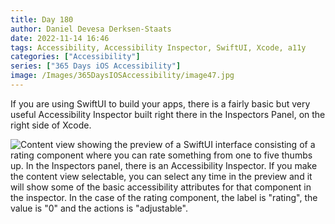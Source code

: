 ```yaml
---
title: Day 180
author: Daniel Devesa Derksen-Staats
date: 2022-11-14 16:46
tags: Accessibility, Accessibility Inspector, SwiftUI, Xcode, a11y
categories: ["Accessibility"]
series: ["365 Days iOS Accessibility"]
image: /Images/365DaysIOSAccessibility/image47.jpg
---
```


If you are using SwiftUI to build your apps, there is a fairly basic but very useful Accessibility Inspector built right there in the Inspectors Panel, on the right side of Xcode.

![Content view showing the preview of a SwiftUI interface consisting of a rating component where you can rate something from one to five thumbs up. In the Inspectors panel, there is an Accessibility Inspector. If you make the content view selectable, you can select any time in the preview and it will show some of the basic accessibility attributes for that component in the inspector. In the case of the rating component, the label is "rating", the value is "0" and the actions is "adjustable".](/Images/365DaysIOSAccessibility/image47.jpg)